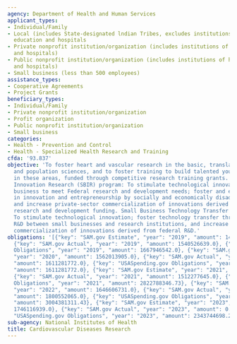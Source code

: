 ```yaml
---
agency: Department of Health and Human Services
applicant_types:
- Individual/Family
- Local (includes State-designated lndian Tribes, excludes institutions of higher
  education and hospitals
- Private nonprofit institution/organization (includes institutions of higher education
  and hospitals)
- Public nonprofit institution/organization (includes institutions of higher education
  and hospitals)
- Small business (less than 500 employees)
assistance_types:
- Cooperative Agreements
- Project Grants
beneficiary_types:
- Individual/Family
- Private nonprofit institution/organization
- Profit organization
- Public nonprofit institution/organization
- Small business
categories:
- Health - Prevention and Control
- Health - Specialized Health Research and Training
cfda: '93.837'
objective: 'To foster heart and vascular research in the basic, translational, clinical
  and population sciences, and to foster training to build talented young investigators
  in these areas, funded through competitive research training grants.  Small Business
  Innovation Research (SBIR) program: To stimulate technological innovation; use small
  business to meet Federal research and development needs; foster and encourage participation
  in innovation and entrepreneurship by socially and economically disadvantaged persons;
  and increase private-sector commercialization of innovations derived from Federal
  research and development funding. Small Business Technology Transfer (STTR) program:
  To stimulate technological innovation; foster technology transfer through cooperative
  R&D between small businesses and research institutions, and increase private sector
  commercialization of innovations derived from federal R&D.'
obligations: '[{"key": "SAM.gov Estimate", "year": "2019", "amount": 1498851933.0},
  {"key": "SAM.gov Actual", "year": "2019", "amount": 1540526639.0}, {"key": "USASpending.gov
  Obligations", "year": "2019", "amount": 1667946542.0}, {"key": "SAM.gov Estimate",
  "year": "2020", "amount": 1562013905.0}, {"key": "SAM.gov Actual", "year": "2020",
  "amount": 1611281772.0}, {"key": "USASpending.gov Obligations", "year": "2020",
  "amount": 1611281772.0}, {"key": "SAM.gov Estimate", "year": "2021", "amount": 1620340891.0},
  {"key": "SAM.gov Actual", "year": "2021", "amount": 1512277645.0}, {"key": "USASpending.gov
  Obligations", "year": "2021", "amount": 2822788346.73}, {"key": "SAM.gov Estimate",
  "year": "2022", "amount": 1646606731.0}, {"key": "SAM.gov Actual", "year": "2022",
  "amount": 1800552065.0}, {"key": "USASpending.gov Obligations", "year": "2022",
  "amount": 3004381311.43}, {"key": "SAM.gov Estimate", "year": "2023", "amount":
  1746116939.0}, {"key": "SAM.gov Actual", "year": "2023", "amount": 0.0}, {"key":
  "USASpending.gov Obligations", "year": "2023", "amount": 2343744698.26}]'
sub-agency: National Institutes of Health
title: Cardiovascular Diseases Research
---
```

